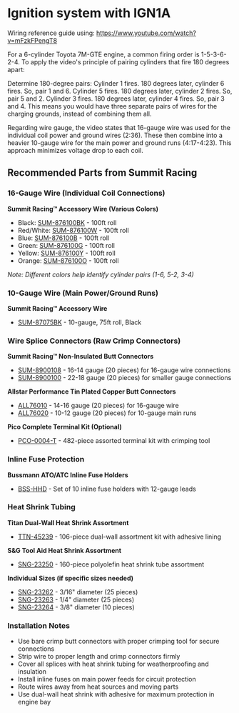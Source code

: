 # Ignition system with IGN1A

Wiring reference guide using: https://www.youtube.com/watch?v=mFzkFPengT8

For a 6-cylinder Toyota 7M-GTE engine, a common firing order is 1-5-3-6-2-4. To apply the video's principle of pairing cylinders that fire 180 degrees apart:

Determine 180-degree pairs:
Cylinder 1 fires. 180 degrees later, cylinder 6 fires. So, pair 1 and 6.
Cylinder 5 fires. 180 degrees later, cylinder 2 fires. So, pair 5 and 2.
Cylinder 3 fires. 180 degrees later, cylinder 4 fires. So, pair 3 and 4.
This means you would have three separate pairs of wires for the charging grounds, instead of combining them all.

Regarding wire gauge, the video states that 16-gauge wire was used for the individual coil power and ground wires (2:36). These then combine into a heavier 10-gauge wire for the main power and ground runs (4:17-4:23). This approach minimizes voltage drop to each coil.

## Recommended Parts from Summit Racing

### 16-Gauge Wire (Individual Coil Connections)
**Summit Racing™ Accessory Wire (Various Colors)**
- Black: [SUM-876100BK](https://www.summitracing.com/parts/sum-876100bk) - 100ft roll
- Red/White: [SUM-876100W](https://www.summitracing.com/parts/sum-876100w) - 100ft roll  
- Blue: [SUM-876100B](https://www.summitracing.com/parts/sum-876100b) - 100ft roll
- Green: [SUM-876100G](https://www.summitracing.com/parts/sum-876100g) - 100ft roll
- Yellow: [SUM-876100Y](https://www.summitracing.com/parts/sum-876100y) - 100ft roll
- Orange: [SUM-876100O](https://www.summitracing.com/parts/sum-876100o) - 100ft roll

*Note: Different colors help identify cylinder pairs (1-6, 5-2, 3-4)*

### 10-Gauge Wire (Main Power/Ground Runs)
**Summit Racing™ Accessory Wire**
- [SUM-87075BK](https://www.summitracing.com/parts/sum-87075bk) - 10-gauge, 75ft roll, Black

### Wire Splice Connectors (Raw Crimp Connectors)
**Summit Racing™ Non-Insulated Butt Connectors**
- [SUM-8900108](https://www.summitracing.com/parts/sum-8900108) - 16-14 gauge (20 pieces) for 16-gauge wire connections
- [SUM-8900100](https://www.summitracing.com/parts/sum-8900100) - 22-18 gauge (20 pieces) for smaller gauge connections

**Allstar Performance Tin Plated Copper Butt Connectors**  
- [ALL76010](https://www.summitracing.com/parts/aaf-all76010) - 14-16 gauge (20 pieces) for 16-gauge wire
- [ALL76020](https://www.summitracing.com/parts/aaf-all76020) - 10-12 gauge (20 pieces) for 10-gauge main runs

**Pico Complete Terminal Kit (Optional)**
- [PCO-0004-T](https://www.summitracing.com/parts/pco-0004-t) - 482-piece assorted terminal kit with crimping tool

### Inline Fuse Protection
**Bussmann ATO/ATC Inline Fuse Holders**
- [BSS-HHD](https://www.summitracing.com/parts/bss-hhd) - Set of 10 inline fuse holders with 12-gauge leads

### Heat Shrink Tubing
**Titan Dual-Wall Heat Shrink Assortment**
- [TTN-45239](https://www.summitracing.com/parts/ttn-45239) - 106-piece dual-wall assortment kit with adhesive lining

**S&G Tool Aid Heat Shrink Assortment**
- [SNG-23250](https://www.summitracing.com/parts/sng-23250) - 160-piece polyolefin heat shrink tube assortment

**Individual Sizes (if specific sizes needed)**
- [SNG-23262](https://www.summitracing.com/parts/sng-23262) - 3/16" diameter (25 pieces)
- [SNG-23263](https://www.summitracing.com/parts/sng-23263) - 1/4" diameter (25 pieces)  
- [SNG-23264](https://www.summitracing.com/parts/sng-23264) - 3/8" diameter (10 pieces)

### Installation Notes
- Use bare crimp butt connectors with proper crimping tool for secure connections
- Strip wire to proper length and crimp connectors firmly
- Cover all splices with heat shrink tubing for weatherproofing and insulation
- Install inline fuses on main power feeds for circuit protection
- Route wires away from heat sources and moving parts
- Use dual-wall heat shrink with adhesive for maximum protection in engine bay